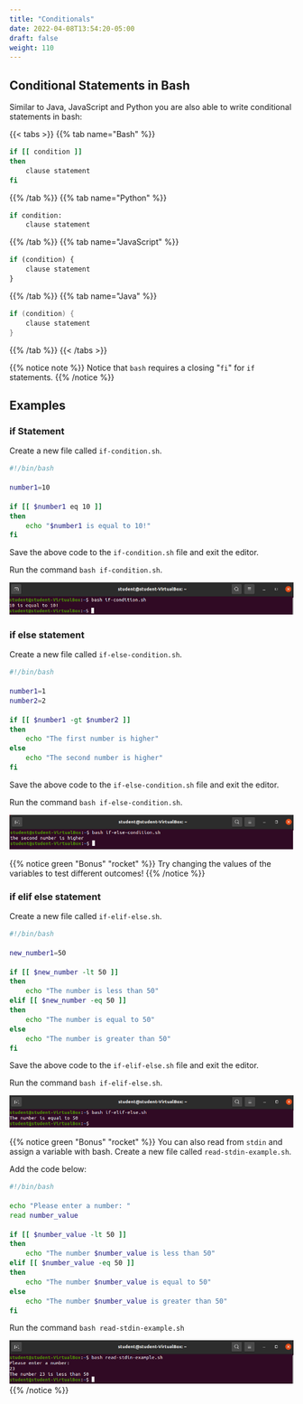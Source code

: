 ```yaml
---
title: "Conditionals"
date: 2022-04-08T13:54:20-05:00
draft: false
weight: 110
---
```


## Conditional Statements in Bash

Similar to Java, JavaScript and Python you are also able to write conditional statements in bash:

{{< tabs >}}
{{% tab name="Bash" %}}
```Bash
if [[ condition ]]
then 
    clause statement
fi
```
{{% /tab %}}
{{% tab name="Python" %}}
```python
if condition:
    clause statement
```
{{% /tab %}}
{{% tab name="JavaScript" %}}
```js
if (condition) {
    clause statement
}
```
{{% /tab %}}
{{% tab name="Java" %}}
```java
if (condition) {
    clause statement
}
```
{{% /tab %}}
{{< /tabs >}}

{{% notice note %}}
Notice that `bash` requires a closing "`fi`" for `if` statements.
{{% /notice %}}

## Examples

### if Statement

Create a new file called `if-condition.sh`.

```bash
#!/bin/bash

number1=10

if [[ $number1 eq 10 ]]
then
    echo "$number1 is equal to 10!"
fi
```

Save the above code to the `if-condition.sh` file and exit the editor.

Run the command `bash if-condition.sh`.

![if-condition](pictures/if-condition.png?classes=border)

### if else statement

Create a new file called `if-else-condition.sh`.

```bash
#!/bin/bash

number1=1
number2=2

if [[ $number1 -gt $number2 ]]
then
    echo "The first number is higher"
else
    echo "The second number is higher"
fi
```

Save the above code to the `if-else-condition.sh` file and exit the editor.

Run the command `bash if-else-condition.sh`.

![example-if-else](pictures/example-if-else.png?classes=border)

{{% notice green "Bonus" "rocket" %}}
Try changing the values of the variables to test different outcomes!
{{% /notice %}}

### if elif else statement

Create a new file called `if-elif-else.sh`.

```bash
#!/bin/bash

new_number1=50

if [[ $new_number -lt 50 ]]
then
    echo "The number is less than 50"
elif [[ $new_number -eq 50 ]]
then
    echo "The number is equal to 50"
else
    echo "The number is greater than 50"
fi
```

Save the above code to the `if-elif-else.sh` file and exit the editor.

Run the command `bash if-elif-else.sh`.

![bash-if-elif-else](pictures/bash-if-elif-else.png?classes=border)

{{% notice green "Bonus" "rocket" %}}
You can also read from `stdin` and assign a variable with bash. Create a new file called `read-stdin-example.sh`. 

Add the code below:

```bash
#!/bin/bash

echo "Please enter a number: "
read number_value

if [[ $number_value -lt 50 ]]
then
    echo "The number $number_value is less than 50"
elif [[ $number_value -eq 50 ]]
then
    echo "The number $number_value is equal to 50"
else
    echo "The number $number_value is greater than 50"
fi
```
Run the command `bash read-stdin-example.sh`

![read-stdin-example](pictures/read-stdin-example.png?classes=border)
{{% /notice %}}





